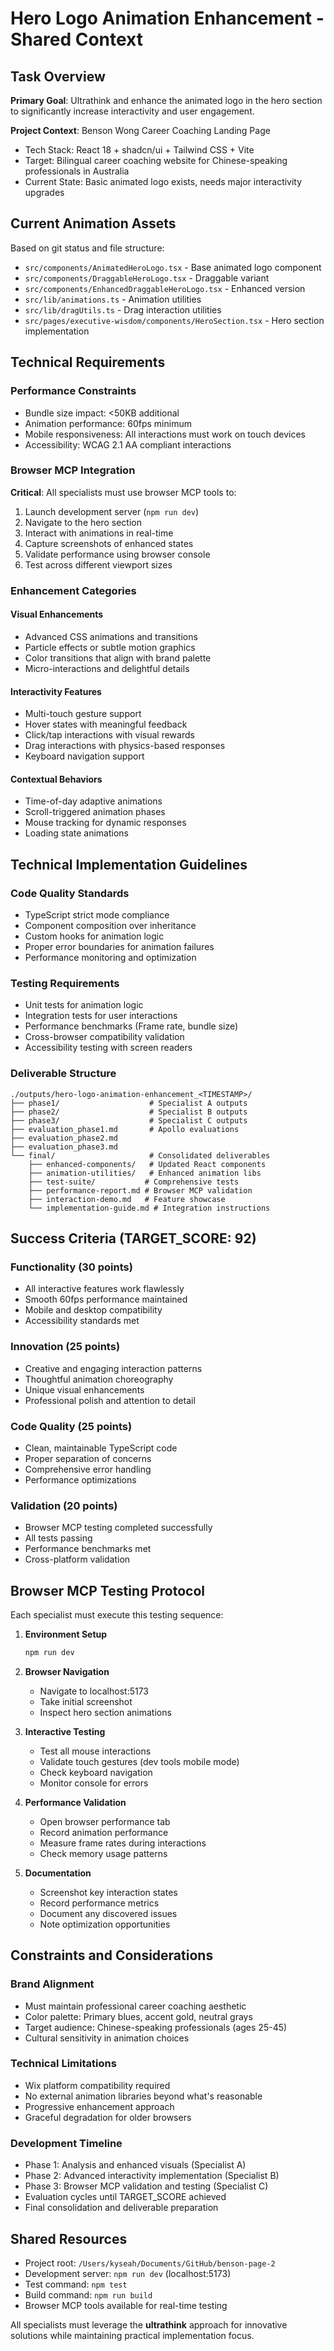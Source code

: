 # Hero Logo Animation Enhancement - Shared Context

## Task Overview
**Primary Goal**: Ultrathink and enhance the animated logo in the hero section to significantly increase interactivity and user engagement.

**Project Context**: Benson Wong Career Coaching Landing Page
- Tech Stack: React 18 + shadcn/ui + Tailwind CSS + Vite
- Target: Bilingual career coaching website for Chinese-speaking professionals in Australia
- Current State: Basic animated logo exists, needs major interactivity upgrades

## Current Animation Assets
Based on git status and file structure:
- `src/components/AnimatedHeroLogo.tsx` - Base animated logo component
- `src/components/DraggableHeroLogo.tsx` - Draggable variant
- `src/components/EnhancedDraggableHeroLogo.tsx` - Enhanced version
- `src/lib/animations.ts` - Animation utilities
- `src/lib/dragUtils.ts` - Drag interaction utilities
- `src/pages/executive-wisdom/components/HeroSection.tsx` - Hero section implementation

## Technical Requirements

### Performance Constraints
- Bundle size impact: <50KB additional
- Animation performance: 60fps minimum
- Mobile responsiveness: All interactions must work on touch devices
- Accessibility: WCAG 2.1 AA compliant interactions

### Browser MCP Integration
**Critical**: All specialists must use browser MCP tools to:
1. Launch development server (`npm run dev`)
2. Navigate to the hero section
3. Interact with animations in real-time
4. Capture screenshots of enhanced states
5. Validate performance using browser console
6. Test across different viewport sizes

### Enhancement Categories

#### Visual Enhancements
- Advanced CSS animations and transitions
- Particle effects or subtle motion graphics
- Color transitions that align with brand palette
- Micro-interactions and delightful details

#### Interactivity Features
- Multi-touch gesture support
- Hover states with meaningful feedback
- Click/tap interactions with visual rewards
- Drag interactions with physics-based responses
- Keyboard navigation support

#### Contextual Behaviors
- Time-of-day adaptive animations
- Scroll-triggered animation phases
- Mouse tracking for dynamic responses
- Loading state animations

## Technical Implementation Guidelines

### Code Quality Standards
- TypeScript strict mode compliance
- Component composition over inheritance
- Custom hooks for animation logic
- Proper error boundaries for animation failures
- Performance monitoring and optimization

### Testing Requirements
- Unit tests for animation logic
- Integration tests for user interactions
- Performance benchmarks (Frame rate, bundle size)
- Cross-browser compatibility validation
- Accessibility testing with screen readers

### Deliverable Structure
```
./outputs/hero-logo-animation-enhancement_<TIMESTAMP>/
├── phase1/                    # Specialist A outputs
├── phase2/                    # Specialist B outputs
├── phase3/                    # Specialist C outputs
├── evaluation_phase1.md       # Apollo evaluations
├── evaluation_phase2.md
├── evaluation_phase3.md
└── final/                     # Consolidated deliverables
    ├── enhanced-components/   # Updated React components
    ├── animation-utilities/   # Enhanced animation libs
    ├── test-suite/           # Comprehensive tests
    ├── performance-report.md # Browser MCP validation
    ├── interaction-demo.md   # Feature showcase
    └── implementation-guide.md # Integration instructions
```

## Success Criteria (TARGET_SCORE: 92)

### Functionality (30 points)
- All interactive features work flawlessly
- Smooth 60fps performance maintained
- Mobile and desktop compatibility
- Accessibility standards met

### Innovation (25 points)
- Creative and engaging interaction patterns
- Thoughtful animation choreography
- Unique visual enhancements
- Professional polish and attention to detail

### Code Quality (25 points)
- Clean, maintainable TypeScript code
- Proper separation of concerns
- Comprehensive error handling
- Performance optimizations

### Validation (20 points)
- Browser MCP testing completed successfully
- All tests passing
- Performance benchmarks met
- Cross-platform validation

## Browser MCP Testing Protocol

Each specialist must execute this testing sequence:

1. **Environment Setup**
   ```bash
   npm run dev
   ```

2. **Browser Navigation**
   - Navigate to localhost:5173
   - Take initial screenshot
   - Inspect hero section animations

3. **Interactive Testing**
   - Test all mouse interactions
   - Validate touch gestures (dev tools mobile mode)
   - Check keyboard navigation
   - Monitor console for errors

4. **Performance Validation**
   - Open browser performance tab
   - Record animation performance
   - Measure frame rates during interactions
   - Check memory usage patterns

5. **Documentation**
   - Screenshot key interaction states
   - Record performance metrics
   - Document any discovered issues
   - Note optimization opportunities

## Constraints and Considerations

### Brand Alignment
- Must maintain professional career coaching aesthetic
- Color palette: Primary blues, accent gold, neutral grays
- Target audience: Chinese-speaking professionals (ages 25-45)
- Cultural sensitivity in animation choices

### Technical Limitations
- Wix platform compatibility required
- No external animation libraries beyond what's reasonable
- Progressive enhancement approach
- Graceful degradation for older browsers

### Development Timeline
- Phase 1: Analysis and enhanced visuals (Specialist A)
- Phase 2: Advanced interactivity implementation (Specialist B)
- Phase 3: Browser MCP validation and testing (Specialist C)
- Evaluation cycles until TARGET_SCORE achieved
- Final consolidation and deliverable preparation

## Shared Resources
- Project root: `/Users/kyseah/Documents/GitHub/benson-page-2`
- Development server: `npm run dev` (localhost:5173)
- Test command: `npm test`
- Build command: `npm run build`
- Browser MCP tools available for real-time testing

All specialists must leverage the **ultrathink** approach for innovative solutions while maintaining practical implementation focus.